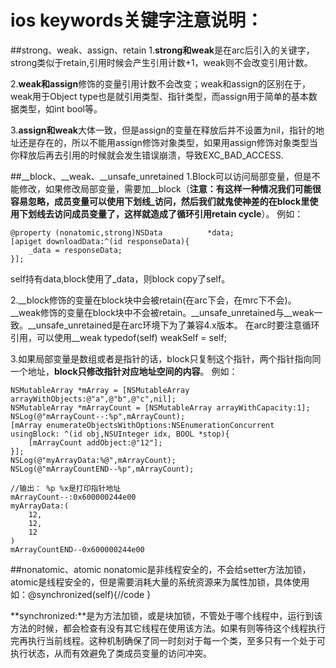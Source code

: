 # ios keywords关键字注意说明：
##strong、weak、assign、retain
1.**strong和weak**是在arc后引入的关键字，strong类似于retain,引用时候会产生引用计数+1，weak则不会改变引用计数。

2.**weak和assign**修饰的变量引用计数不会改变；weak和assign的区别在于，weak用于Object type也是就引用类型、指针类型，而assign用于简单的基本数据类型，如int bool等。

3.**assign和weak**大体一致，但是assign的变量在释放后并不设置为nil，指针的地址还是存在的，所以不能用assign修饰对象类型，如果用assign修饰对象类型当你释放后再去引用的时候就会发生错误崩溃，导致EXC_BAD_ACCESS.

##__block、__weak、__unsafe_unretained
1.Block可以访问局部变量，但是不能修改，如果修改局部变量，需要加__block（**注意：有这样一种情况我们可能很容易忽略，成员变量可以使用下划线_访问，然后我们就鬼使神差的在block里使用下划线去访问成员变量了，这样就造成了循环引用retain cycle**）。
例如：

    @property (nonatomic,strong)NSData          *data;
    [apiget downloadData:^(id responseData){
        _data = responseData;
    }];
self持有data,block使用了_data，则block copy了self。


2.__block修饰的变量在block块中会被retain(在arc下会，在mrc下不会)。
  __weak修饰的变量在block块中不会被retain。__unsafe_unretained与__weak一致。__unsafe_unretained是在arc环境下为了兼容4.x版本。
  在arc时要注意循环引用，可以使用__weak typedof(self) weakSelf = self;

3.如果局部变量是数组或者是指针的话，block只复制这个指针，两个指针指向同一个地址，**block只修改指针对应地址空间的内容**。
例如：

    NSMutableArray *mArray = [NSMutableArray arrayWithObjects:@"a",@"b",@"c",nil];
    NSMutableArray *mArrayCount = [NSMutableArray arrayWithCapacity:1];
    NSLog(@"mArrayCount--:%p",mArrayCount);
    [mArray enumerateObjectsWithOptions:NSEnumerationConcurrent 
    usingBlock: ^(id obj,NSUInteger idx, BOOL *stop){
        [mArrayCount addObject:@"12"];
    }];
    NSLog(@"myArrayData:%@",mArrayCount);
    NSLog(@"mArrayCountEND--%p",mArrayCount);
    
    //输出： %p %x是打印指针地址
    mArrayCount--:0x600000244e00
    myArrayData:(
        12,
        12,
        12
    )
    mArrayCountEND--0x600000244e00

##nonatomic、atomic
nonatomic是非线程安全的，不会给setter方法加锁，atomic是线程安全的，但是需要消耗大量的系统资源来为属性加锁，具体使用如：@synchronized(self){//code } 

**synchronized:**是为方法加锁，或是块加锁，不管处于哪个线程中，运行到该方法的时候，都会检查有没有其它线程在使用该方法。如果有则等待这个线程执行完再执行当前线程。这种机制确保了同一时刻对于每一个类，至多只有一个处于可执行状态，从而有效避免了类成员变量的访问冲突。


